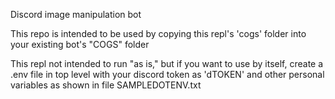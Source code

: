 Discord image manipulation bot

This repo is intended to be used by copying this repl's 'cogs' folder into your existing bot's "COGS" folder

This repl not intended to run "as is," but if you want to use by itself, create a .env file in top level with your discord token as 'dTOKEN' and other personal variables as shown in file SAMPLEDOTENV.txt
